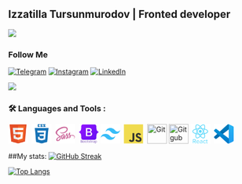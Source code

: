 ## Izzatilla Tursunmurodov | Fronted developer

![](https://readme-typing-svg.herokuapp.com?font=Montserrat&color=coral&lines=I'm+a+Frontend+Developer;I'm+a+React+JS+Developer)

### Follow Me

[![Telegram](https://img.shields.io/badge/-Telegram-082032?style=for-the-badge&logo=Telegram&logoColor=#26A5E4)](https://t.me/zzatilla001)
[![Instagram](https://img.shields.io/badge/-Instagram-082032?style=for-the-badge&logo=Instagram&logoColor=#E4405F)](https://www.instagram.com/izzatilla001_)
[![LinkedIn](https://img.shields.io/badge/-LinkedIn-082032?style=for-the-badge&logo=LinkedIn&logoColor=0A66C2)](https://www.linkedin.com)

<div id="header" align="left">
  <img src="https://media.giphy.com/media/M9gbBd9nbDrOTu1Mqx/giphy.gif" width="50"/>
</div>


### :hammer_and_wrench: Languages and Tools :

<div>
  <img src="https://github.com/devicons/devicon/blob/master/icons/html5/html5-original.svg" title="HTML5" alt="HTML" width="40" height="40"/>&nbsp;
  <img src="https://github.com/devicons/devicon/blob/master/icons/css3/css3-plain-wordmark.svg"  title="CSS3" alt="CSS" width="40" height="40"/>&nbsp;
  <img src="https://github.com/devicons/devicon/blob/master/icons/sass/sass-original.svg" title="Sass" alt="Sass" width="40" height="40"/>&nbsp;
  <img src="https://github.com/devicons/devicon/blob/master/icons/bootstrap/bootstrap-original-wordmark.svg" title="bootstrap" **alt="bootstrap" width="40" height="40"/>
  <img src="https://github.com/devicons/devicon/blob/master/icons/tailwindcss/tailwindcss-plain.svg" title="tailwindcss" alt="tailwindcss" width="40" height="40"/>&nbsp;
  <img src="https://github.com/devicons/devicon/blob/master/icons/javascript/javascript-original.svg" title="JavaScript" alt="JavaScript" width="40" height="40"/>&nbsp;
  <img src="https://www.svgrepo.com/show/452210/git.svg" title="Git" **alt="Git" width="40" height="40"/>
  <img src="https://www.svgrepo.com/show/475654/github-color.svg" title="Gitgub" **alt="Githib" width="40" height="40"/>
  <img src="https://github.com/devicons/devicon/blob/master/icons/react/react-original-wordmark.svg" title="React" alt="React" width="40" height="40"/>&nbsp;
  <img src="https://github.com/devicons/devicon/blob/master/icons/vscode/vscode-original.svg" title="VSCode" alt="VSCode" width="40" height="40"/>&nbsp;   
</div>

##My stats:
[![GitHub Streak](http://github-readme-streak-stats.herokuapp.com?user=01Izzat&theme=dark&background=000000)](https://git.io/streak-stats)

[![Top Langs](https://github-readme-stats.vercel.app/api/top-langs/?username=01Izzat&layout=compact&theme=vision-friendly-dark)](https://github.com/anuraghazra/github-readme-stats)
<!--   <img src="https://github.com/devicons/devicon/blob/master/icons/materialui/materialui-original.svg" title="Material UI" alt="Material UI" width="40" height="40"/>&nbsp;
  <img src="https://github.com/devicons/devicon/blob/master/icons/redux/redux-original.svg" title="Redux" alt="Redux " width="40" height="40"/>&nbsp; 
  <img src="https://github.com/devicons/devicon/blob/master/icons/vuejs/vuejs-original-wordmark.svg" title="VUE Js" alt="VUE Js" width="40" height="40"/>&nbsp;
  <img src="https://github.com/devicons/devicon/blob/master/icons/nodejs/nodejs-plain-wordmark.svg" title="NodeJs" alt="NodeJs" width="40" height="40"/>&nbsp; 
-->
